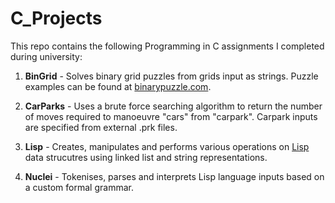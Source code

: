 # C_Projects

This repo contains the following Programming in C assignments I completed during university:

1) **BinGrid** - Solves binary grid puzzles from grids input as strings. Puzzle examples can be found at [binarypuzzle.com](https://www.binarypuzzle.com/).

2) **CarParks** - Uses a brute force searching algorithm to return the number of moves required to manoeuvre "cars" from "carpark". Carpark inputs are specified from external .prk files.

3) **Lisp** - Creates, manipulates and performs various operations on [Lisp](https://en.wikipedia.org/wiki/Lisp_(programming_language)) data strucutres using linked list and string representations.

4) **Nuclei** - Tokenises, parses and interprets Lisp language inputs based on a custom formal grammar.

